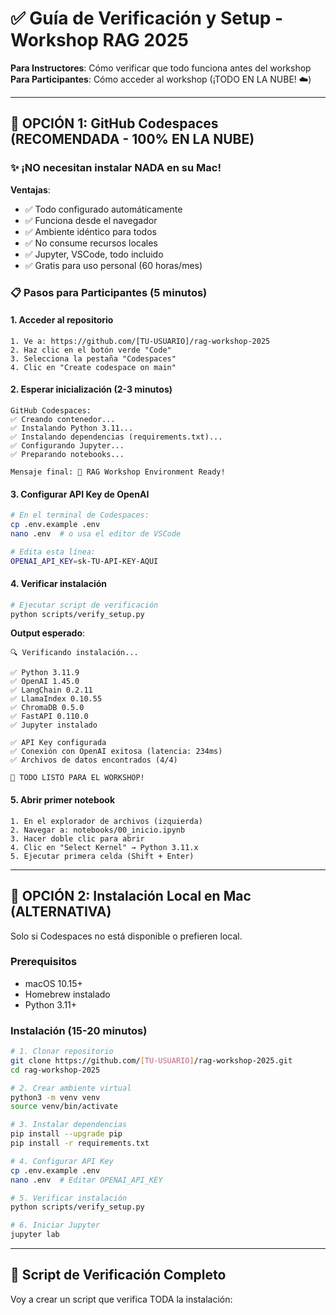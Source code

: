 # ✅ Guía de Verificación y Setup - Workshop RAG 2025

**Para Instructores**: Cómo verificar que todo funciona antes del workshop
**Para Participantes**: Cómo acceder al workshop (¡TODO EN LA NUBE! ☁️)

---

## 🚀 OPCIÓN 1: GitHub Codespaces (RECOMENDADA - 100% EN LA NUBE)

### ✨ **¡NO necesitan instalar NADA en su Mac!**

**Ventajas**:
- ✅ Todo configurado automáticamente
- ✅ Funciona desde el navegador
- ✅ Ambiente idéntico para todos
- ✅ No consume recursos locales
- ✅ Jupyter, VSCode, todo incluido
- ✅ Gratis para uso personal (60 horas/mes)

### 📋 Pasos para Participantes (5 minutos)

#### 1. Acceder al repositorio
```
1. Ve a: https://github.com/[TU-USUARIO]/rag-workshop-2025
2. Haz clic en el botón verde "Code"
3. Selecciona la pestaña "Codespaces"
4. Clic en "Create codespace on main"
```

#### 2. Esperar inicialización (2-3 minutos)
```
GitHub Codespaces:
✅ Creando contenedor...
✅ Instalando Python 3.11...
✅ Instalando dependencias (requirements.txt)...
✅ Configurando Jupyter...
✅ Preparando notebooks...

Mensaje final: 🚀 RAG Workshop Environment Ready!
```

#### 3. Configurar API Key de OpenAI
```bash
# En el terminal de Codespaces:
cp .env.example .env
nano .env  # o usa el editor de VSCode

# Edita esta línea:
OPENAI_API_KEY=sk-TU-API-KEY-AQUI
```

#### 4. Verificar instalación
```bash
# Ejecutar script de verificación
python scripts/verify_setup.py
```

**Output esperado**:
```
🔍 Verificando instalación...

✅ Python 3.11.9
✅ OpenAI 1.45.0
✅ LangChain 0.2.11
✅ LlamaIndex 0.10.55
✅ ChromaDB 0.5.0
✅ FastAPI 0.110.0
✅ Jupyter instalado

✅ API Key configurada
✅ Conexión con OpenAI exitosa (latencia: 234ms)
✅ Archivos de datos encontrados (4/4)

🎉 TODO LISTO PARA EL WORKSHOP!
```

#### 5. Abrir primer notebook
```
1. En el explorador de archivos (izquierda)
2. Navegar a: notebooks/00_inicio.ipynb
3. Hacer doble clic para abrir
4. Clic en "Select Kernel" → Python 3.11.x
5. Ejecutar primera celda (Shift + Enter)
```

---

## 🔧 OPCIÓN 2: Instalación Local en Mac (ALTERNATIVA)

Solo si Codespaces no está disponible o prefieren local.

### Prerequisitos
- macOS 10.15+
- Homebrew instalado
- Python 3.11+

### Instalación (15-20 minutos)

```bash
# 1. Clonar repositorio
git clone https://github.com/[TU-USUARIO]/rag-workshop-2025.git
cd rag-workshop-2025

# 2. Crear ambiente virtual
python3 -m venv venv
source venv/bin/activate

# 3. Instalar dependencias
pip install --upgrade pip
pip install -r requirements.txt

# 4. Configurar API Key
cp .env.example .env
nano .env  # Editar OPENAI_API_KEY

# 5. Verificar instalación
python scripts/verify_setup.py

# 6. Iniciar Jupyter
jupyter lab
```

---

## 🧪 Script de Verificación Completo

Voy a crear un script que verifica TODA la instalación:

